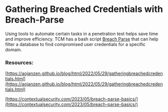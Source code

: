 # Gathering Breached Credentials with Breach-Parse

Using tools to automate certain tasks in a penetration test helps save time and improve efficiency. TCM has a bash script [Breach Parse](https://github.com/hmaverickadams/breach-parse) that can help filter a database to find compromised user credentials for a specific domain.

### Resources:

[https://aojanzen.github.io/blog/html/2022/05/29/gatheringbreachedcredentials.html](https://aojanzen.github.io/blog/html/2022/05/29/gatheringbreachedcredentials.html)

[https://contextualsecurity.com/2023/05/breach-parse-basics/](https://contextualsecurity.com/2023/05/breach-parse-basics/)